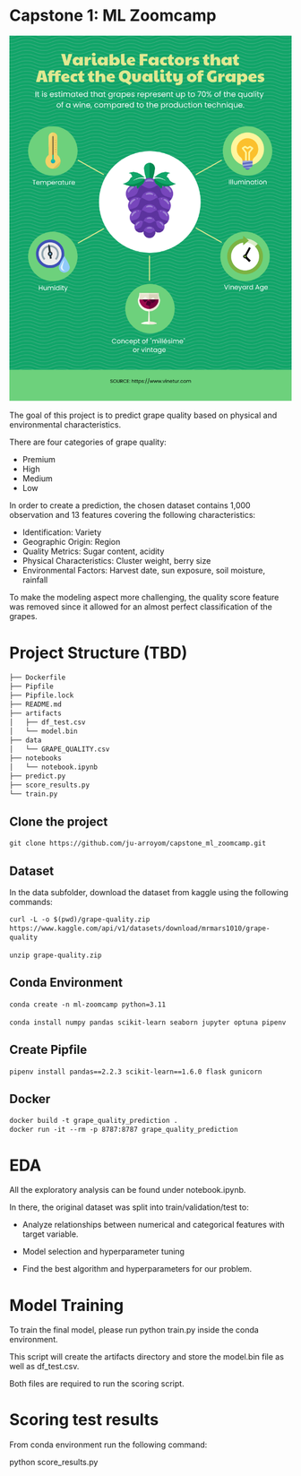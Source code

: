 # Capstone 1: ML Zoomcamp

![grapes](img/grapes_quality_diagram.png)


The goal of this project is to predict grape quality based on physical and environmental characteristics.

There are four categories of grape quality:

- Premium
- High
- Medium 
- Low

In order to create a prediction, the chosen dataset contains 1,000 observation and 13 features covering the following characteristics:

- Identification: Variety
- Geographic Origin: Region
- Quality Metrics: Sugar content, acidity
- Physical Characteristics: Cluster weight, berry size
- Environmental Factors: Harvest date, sun exposure, soil moisture, rainfall

To make the modeling aspect more challenging, the quality score feature was removed since it allowed for an almost perfect classification of the grapes.


# Project Structure (TBD)

```
├── Dockerfile
├── Pipfile
├── Pipfile.lock
├── README.md
├── artifacts
│   ├── df_test.csv
│   └── model.bin
├── data
│   └── GRAPE_QUALITY.csv
├── notebooks
│   └── notebook.ipynb
├── predict.py
├── score_results.py
└── train.py
```

## Clone the project

```
git clone https://github.com/ju-arroyom/capstone_ml_zoomcamp.git
```

## Dataset 

In the data subfolder, download the dataset from kaggle using the following commands:

```
curl -L -o $(pwd)/grape-quality.zip  https://www.kaggle.com/api/v1/datasets/download/mrmars1010/grape-quality

unzip grape-quality.zip 
```

## Conda Environment

```
conda create -n ml-zoomcamp python=3.11

conda install numpy pandas scikit-learn seaborn jupyter optuna pipenv
```

## Create Pipfile

```
pipenv install pandas==2.2.3 scikit-learn==1.6.0 flask gunicorn
```

## Docker

```
docker build -t grape_quality_prediction .
docker run -it --rm -p 8787:8787 grape_quality_prediction
```

# EDA

All the exploratory analysis can be found under notebook.ipynb.

In there, the original dataset was split into train/validation/test to:

- Analyze relationships between numerical and categorical features with target variable.

- Model selection and hyperparameter tuning

- Find the best algorithm and hyperparameters for our problem.

# Model Training


To train the final model, please run python train.py inside the conda environment.

This script will create the artifacts directory and store the model.bin file as well as df_test.csv.

Both files are required to run the scoring script.

# Scoring test results

From conda environment run the following command:

python score_results.py